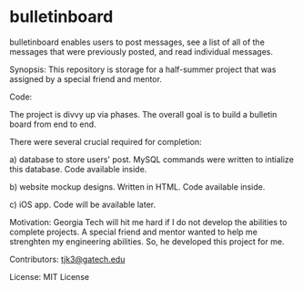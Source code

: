 # bulletinboard
bulletinboard enables users to post messages, see a list of all of the messages that were previously posted, and read individual messages. 

Synopsis:
This repository is storage for a half-summer project that was assigned by a special friend and mentor.

Code:

The project is divvy up via phases. The overall goal is to build a bulletin board from end to end. 

There were several crucial required for completion: 

a) database to store users' post. MySQL commands were written to intialize this database. Code available inside.

b) website mockup designs. Written in HTML. Code available inside. 

c) iOS app. Code will be available later.

Motivation:
Georgia Tech will hit me hard if I do not develop the abilities to complete projects. A special friend and mentor wanted to help me strenghten my engineering abilities. So, he developed this project for me.

Contributors:
tjk3@gatech.edu

License:
MIT License

